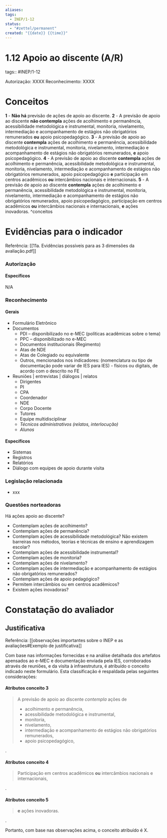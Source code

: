 ```yaml
---
aliases: 
tags:
  - INEP/1-12
status:
  - "#zettel/permanent"
created: "{{date}} {{time}}"
---
```

# 1.12 Apoio ao discente (A/R)
tags:: #INEP/1-12

Autorização: XXXX
Reconhecimento: XXXX
# Conceitos

**1** - **Não há** previsão de ações de apoio ao discente.
**2** - A previsão de apoio ao discente **não contempla** ações de acolhimento e permanência, acessibilidade metodológica e instrumental, monitoria, nivelamento, intermediação e acompanhamento de estágios não obrigatórios remunerados **ou** apoio psicopedagógico.
**3** - A previsão de apoio ao discente **contempla** ações de acolhimento e permanência, acessibilidade metodológica e instrumental, monitoria, nivelamento, intermediação e acompanhamento de estágios não obrigatórios remunerados, **e** apoio psicopedagógico.
**4** - A previsão de apoio ao discente **contempla** ações de acolhimento e permanência, acessibilidade metodológica e instrumental, monitoria, nivelamento, intermediação e acompanhamento de estágios não obrigatórios remunerados, apoio psicopedagógico **e** participação em centros acadêmicos **ou** intercâmbios nacionais e internacionais.
**5** - A previsão de apoio ao discente **contempla** ações de acolhimento e permanência, acessibilidade metodológica e instrumental, monitoria, nivelamento, intermediação e acompanhamento de estágios não obrigatórios remunerados, apoio psicopedagógico, participação em centros acadêmicos **ou** intercâmbios nacionais e internacionais, **e** ações inovadoras. ^conceitos

# Evidências para o indicador
Referência: [[11a. Evidências possíveis para as 3 dimensões da avaliação.pdf]]

### Autorização

#### Específicos

N/A
### Reconhecimento
#### Gerais
- Formulário Eletrônico
- Documentos
	- PDI – disponibilizado no e-MEC (políticas acadêmicas sobre o tema)
	- PPC – disponibilizado no e-MEC
	- Documentos institucionais (Regimento)
	- Atas de NDE
	- Atas de Colegiado ou equivalente
	- Outros, mencionados nos indicadores: (nomenclatura ou tipo de documentação pode variar de IES para IES) - físicos ou digitais, de acordo com o descrito no FE
- Reuniões | entrevistas | diálogos | relatos
	- Dirigentes
	- PI
	- CPA
	- Coordenador
	- NDE
	- Corpo Docente
	- Tutores
	- Equipe multidisciplinar
	- _Técnicos administrativos (relatos, interlocução)_
	- _Alunos_
#### Específicos

- Sistemas
- Registros
- Relatórios
- Diálogo com equipes de apoio durante visita

### Legislação relacionada

- xxx

### Questões norteadoras

 Há ações apoio ao discente?
- Contemplam ações de acolhimento?
- Contemplam ações de permanência?
- Contemplam ações de acessibilidade metodológica? Não existem barreiras nos métodos, teorias e técnicas de ensino e aprendizagem escolar?
- Contemplam ações de acessibilidade instrumental?
- Contemplam ações de monitoria?
- Contemplam ações de nivelamento?
- Contemplam ações de intermediação e acompanhamento de estágios não obrigatórios remunerados?
- Contemplam ações de apoio pedagógico?
- Permitem intercâmbios ou em centros acadêmicos?
- Existem ações inovadoras?

# Constatação do avaliador

## Justificativa
Referência: [[observações importantes sobre o INEP e as avaliações#Exemplo de justificativa]]

Com base nas informações fornecidas e na análise detalhada dos artefatos apensados ao e-MEC e documentação enviada pela IES, corroborados através de reuniões, e da visita à infraestrutura, é atribuído o conceito indicado neste formulário. Esta classificação é respaldada pelas seguintes considerações:

#### Atributos conceito 3

> A previsão de apoio ao discente _contempla_ ações de
> - acolhimento e permanência,
> - acessibilidade metodológica e instrumental,
> - monitoria,
> - nivelamento,
> - intermediação e acompanhamento de estágios não obrigatórios remunerados,
> - apoio psicopedagógico,

.

#### Atributos conceito 4

> Participação em centros acadêmicos **ou** intercâmbios nacionais e internacionais,

.

#### Atributos conceito 5

> **e** ações inovadoras.

.

Portanto, com base nas observações acima, o conceito atribuído é X.

